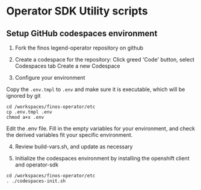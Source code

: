 
# Operator SDK Utility scripts

## Setup GitHub codespaces environment

1. Fork the finos legend-operator repository on github

2. Create a codespace for the repository: Click greed 'Code' button, select Codespaces tab Create a new Codespace

3. Configure your environment

Copy the `.env.tmpl` to `.env` and make sure it is executable, which will be ignored by git 
```
cd /workspaces/finos-operator/etc
cp .env.tmpl .env
chmod a+x .env
```

Edit the .env file. Fill in the empty variables for your environment, and check the derived variables fit your specific environment. 

4. Review build-vars.sh, and update as necessary

5. Initialize the codespaces environment by installing the openshift client and operator-sdk

```
cd /workspaces/finos-operator/etc
. ./codespaces-init.sh
```

